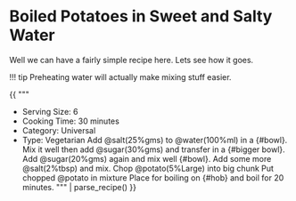 # Boiled Potatoes in Sweet and Salty Water

Well we can have a fairly simple recipe here. Lets see how it goes.

!!! tip
    Preheating water will actually make mixing stuff easier.

{{ """
- Serving Size: 6
- Cooking Time: 30 minutes
- Category: Universal
- Type: Vegetarian
Add @salt(25%gms) to @water(100%ml) in a {#bowl}.
Mix it well then add @sugar(30%gms) and transfer in a {#bigger bowl}.
Add @sugar(20%gms) again and mix well {#bowl}.
Add some more @salt(2%tbsp) and mix.
Chop @potato(5%Large) into big chunk 
Put chopped @potato in mixture
Place for boiling on {#hob} and boil for 20 minutes.
""" | parse_recipe() }}